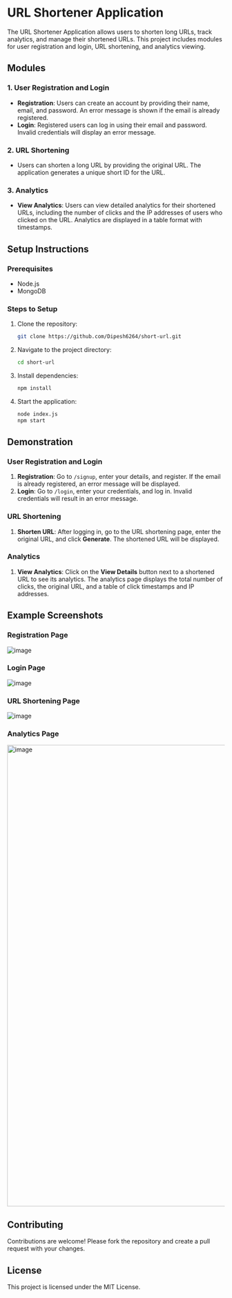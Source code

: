 # URL Shortener Application

The URL Shortener Application allows users to shorten long URLs, track analytics, and manage their shortened URLs. This project includes modules for user registration and login, URL shortening, and analytics viewing.

## Modules

### 1. User Registration and Login

- **Registration**: Users can create an account by providing their name, email, and password. An error message is shown if the email is already registered.
- **Login**: Registered users can log in using their email and password. Invalid credentials will display an error message.

### 2. URL Shortening

- Users can shorten a long URL by providing the original URL. The application generates a unique short ID for the URL.

### 3. Analytics

- **View Analytics**: Users can view detailed analytics for their shortened URLs, including the number of clicks and the IP addresses of users who clicked on the URL. Analytics are displayed in a table format with timestamps.

## Setup Instructions

### Prerequisites

- Node.js
- MongoDB

### Steps to Setup

1. Clone the repository:
    ```sh
    git clone https://github.com/Dipesh6264/short-url.git
    ```
2. Navigate to the project directory:
    ```sh
    cd short-url
    ```
3. Install dependencies:
    ```sh
    npm install
    ```
4. Start the application:
    ```sh
    node index.js
    npm start
    ```

## Demonstration

### User Registration and Login

1. **Registration**: Go to `/signup`, enter your details, and register. If the email is already registered, an error message will be displayed.
2. **Login**: Go to `/login`, enter your credentials, and log in. Invalid credentials will result in an error message.

### URL Shortening

1. **Shorten URL**: After logging in, go to the URL shortening page, enter the original URL, and click **Generate**. The shortened URL will be displayed.

### Analytics

1. **View Analytics**: Click on the **View Details** button next to a shortened URL to see its analytics. The analytics page displays the total number of clicks, the original URL, and a table of click timestamps and IP addresses.

## Example Screenshots

### Registration Page
![image](https://github.com/user-attachments/assets/40995c2d-4908-42b5-a0bd-7d02409681c7)


### Login Page
![image](https://github.com/user-attachments/assets/be7d617f-f303-49be-9511-b0da60722e34)


### URL Shortening Page
![image](https://github.com/user-attachments/assets/e47ca0b8-e428-4b71-a805-17185e7aafb1)


### Analytics Page
<img width="1070" alt="image" src="https://github.com/user-attachments/assets/eea34a43-0b03-46a4-acab-2770d906e712">


## Contributing

Contributions are welcome! Please fork the repository and create a pull request with your changes.

## License

This project is licensed under the MIT License.
